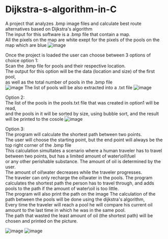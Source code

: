 # Dijkstra-s-algorithm-in-C  
A project that analyzes .bmp image files and calculate best route alternatives based on Dijkstra's algorithm  
The input for this software is a .bmp file that contain a map.  
All the pixels on the map are white exept for the pixels of the pools on the map which are blue
![image](https://user-images.githubusercontent.com/89970476/226575834-580f2fc4-1a37-4a01-9905-c75ff6d0a715.png)

Once the project is loaded the user can choose between 3 options of choice
option 1:  
Scan the .bmp file for pools and their respective location.  
The output for this option will be the data (location and size) of the first pool,  
as well as the total number of pools in the .bmp file  
![image](https://user-images.githubusercontent.com/89970476/226576353-5a3cd6c0-329d-4ef6-844d-2458ee8cc889.png)
The list of pools will be also extracted into a .txt file
![image](https://user-images.githubusercontent.com/89970476/226576692-64d5cc13-e2fb-4be1-9ece-9fd6edff1c30.png)



Option 2:  
The list of the pools in the pools.txt file that was created in option1 will be read,  
and the pools in it will be sorted by size, using bubble sort, and the result will be printed to the cosole
![image](https://user-images.githubusercontent.com/89970476/226577008-f3c6c8c2-1970-4a85-87fd-5ac57733055f.png)

Option 3:  
The program will calculate the shortest path between two points.  
The user will choose the starting point, but the end point will always be the top right corner of the .bmp file  
This calculation simultates a scenario where a human traveler has to travel between two points, but has a limited amount of water\oil\fuel  
or any other perishable substance.
The amount of oil is determined by the user.  
The amount of oil\water decreases while the traveler progresses.  
The traveler can only recharge the oil\water in the pools.
The program calculates the shortest path the person has to travel through, and adds pools to the path if the amount of water\oil is too little.  
The program will also print the path on the image
The calculation of the path between the pools will be done using the dijkstra's algorithm,  
Every time the traveler will reach a pool he will compare his current oil amount to the last time in which he was in the same pool.  
The path that wasted the least amount of oil (the shortest path) will be chosen and printed on the picture.  

![image](https://user-images.githubusercontent.com/89970476/226580381-7ddcea63-dab9-440f-8366-42dbfebb25ad.png)
![image](https://user-images.githubusercontent.com/89970476/226580524-b1777785-de08-497c-82e5-302d1c8af2f7.png)
